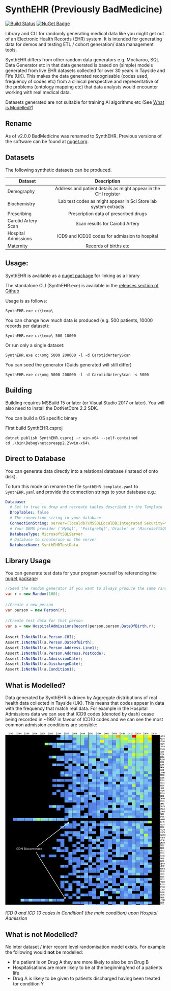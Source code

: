 # SynthEHR (Previously BadMedicine)

[![Build Status](https://github.com/HICServices/SynthEHR/actions/workflows/testpack.yml/badge.svg?branch=develop)](https://travis-ci.org/HicServices/SynthEHR) [![NuGet Badge](https://buildstats.info/nuget/HIC.SynthEHR)](https://www.nuget.org/packages/HIC.SynthEHR/)

Library and CLI for randomly generating medical data like you might get out of an Electronic Health Records (EHR) system.  It is intended for generating data for demos and testing ETL / cohort generation/ data management tools.

SynthEHR differs from other random data generators e.g. Mockaroo, SQL Data Generator etc in that data generated is based on (simple) models generated from live EHR datasets collected for over 30 years in Tayside and Fife (UK).  This makes the data generated recognisable (codes used, frequency of codes etc) from a clinical perspective and representative of the problems (ontology mapping etc) that data analysts would encounter working with real medical data.

Datasets generated are not suitable for training AI algorithms etc (See [What is Modelled?](#what-is-modelled))

## Rename
As of v2.0.0 BadMedicine was renamed to SynthEHR. Previous versions of the software can be found at [nuget.org](https://www.nuget.org/packages/HIC.BadMedicine).

## Datasets

The following synthetic datasets can be produced.

| Dataset        | Description           |
| ------------- |:-------------:|
| Demography      | Address and patient details as might appear in the CHI register |
| Biochemistry      | Lab test codes as might appear in Sci Store lab system extracts |
| Prescribing      | Prescription data of prescribed drugs |
| Carotid Artery Scan      | Scan results for Carotid Artery |
| Hospital Admissions | ICD9 and ICD10 codes for admission to hospital |
| Maternity | Records of births etc |

## Usage:

SynthEHR is available as a [nuget package](https://www.nuget.org/packages/HIC.SynthEHR/) for linking as a library

The standalone CLI (SynthEHR.exe) is available in the [releases section of Github](https://github.com/HicServices/SynthEHR/releases)

Usage is as follows:

```
SynthEHR.exe c:\temp\
```

You can change how much data is produced (e.g. 500 patients, 10000 records per dataset):

```
SynthEHR.exe c:\temp\ 500 10000
```

Or run only a single dataset:

```
SynthEHR.exe c:\omg 5000 200000 -l -d CarotidArteryScan
```

You can seed the generator (Guids generated will still differ)

```
SynthEHR.exe c:\omg 5000 200000 -l -d CarotidArteryScan -s 5000
```

## Building

Building requires MSBuild 15 or later (or Visual Studio 2017 or later).  You will also need to install the DotNetCore 2.2 SDK.

You can build a OS specific binary

First build SynthEHR.csproj
```
dotnet publish SynthEHR.csproj -r win-x64 --self-contained
cd .\bin\Debug\netcoreapp2.2\win-x64\
```
## Direct to Database

You can generate data directly into a relational database (instead of onto disk).

To turn this mode on rename the file `SynthEHR.template.yaml` to `SynthEHR.yaml` and provide the connection strings to your database e.g.:

```yaml
Database:
  # Set to true to drop and recreate tables described in the Template
  DropTables: false
  # The connection string to your database
  ConnectionString: server=(localdb)\MSSQLLocalDB;Integrated Security=true;
  # Your DBMS provider ('MySql', 'PostgreSql','Oracle' or 'MicrosoftSQLServer')
  DatabaseType: MicrosoftSQLServer
  # Database to create/use on the server
  DatabaseName: SynthEHRTestData
```

## Library Usage

You can generate test data for your program yourself by referencing the [nuget package](https://www.nuget.org/packages/HIC.SynthEHR/):

```csharp
//Seed the random generator if you want to always produce the same randomisation
var r = new Random(100);

//Create a new person
var person = new Person(r);

//Create test data for that person
var a = new HospitalAdmissionsRecord(person,person.DateOfBirth,r);

Assert.IsNotNull(a.Person.CHI);
Assert.IsNotNull(a.Person.DateOfBirth);
Assert.IsNotNull(a.Person.Address.Line1);
Assert.IsNotNull(a.Person.Address.Postcode);
Assert.IsNotNull(a.AdmissionDate);
Assert.IsNotNull(a.DischargeDate);
Assert.IsNotNull(a.Condition1);
```

## What is Modelled?

Data generated by SynthEHR is driven by Aggregate distributions of real health data collected in Tayside (UK).  This means that codes appear in data with the frequency that match real data.  For example in the Hospital Admissions data we can see that ICD9 codes (denoted by dash) cease being recorded in ~1997 in favour of ICD10 codes and we can see the most common admission conditions are sensible:

![alt text](./Images/MainConditionDistribution.png)

*ICD 9 and ICD 10 codes in Condition1 (the main condition) upon Hospital Admission*

## What is not Modelled?

No inter dataset / inter record level randomisation model exists.  For example the following would **not** be modelled:

- If a patient is on Drug A they are more likely to also be on Drug B
- Hospitalisations are more likely to be at the beginning/end of a patients life
- Drug A is likely to be given to patients discharged having been treated for condition Y
